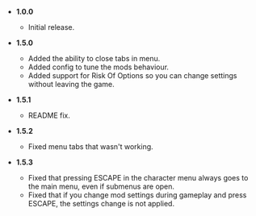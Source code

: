 
-   **1.0.0**

    -   Initial release.

-   **1.5.0**

    -   Added the ability to close tabs in menu.
    -   Added config to tune the mods behaviour.
    -   Added support for Risk Of Options so you can change settings without leaving the game.

-   **1.5.1**

    -   README fix.

-   **1.5.2**

    -   Fixed menu tabs that wasn't working.

-   **1.5.3**

    -   Fixed that pressing ESCAPE in the character menu always goes to the main menu, even if submenus are open.
    -   Fixed that if you change mod settings during gameplay and press ESCAPE, the settings change is not applied.